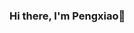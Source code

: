 ### Hi there, I'm Pengxiao👋

<!-- 
[![Top Langs](https://github-readme-stats.vercel.app/api/top-langs/?username=pengxiao-song&layout=compact)](https://github.com/pengxiao-song/github-readme-stats)
 -->
